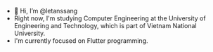 - 👋 Hi, I’m @letanssang
- Right now, I'm studying Computer Engineering at the University of Engineering and Technology, which is part of Vietnam National University. 
- I'm currently focused on Flutter programming.
<!---
letanssang/letanssang is a ✨ special ✨ repository because its `README.md` (this file) appears on your GitHub profile.
You can click the Preview link to take a look at your changes.
--->
